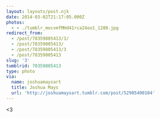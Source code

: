 ```yaml
---
layout: layouts/post.njk
date: 2014-03-02T21:17:05.000Z
photos:
  - - ./tumblr_mocvmfMHd41rca24oo1_1280.jpg
redirect_from:
  - /post/78359805413/3/
  - /post/78359805413/
  - /post/78359805413/3
  - /post/78359805413
slug: '3'
tumblrid: 78359805413
type: photo
via:
  name: joshuamaysart
  title: Joshua Mays
  url: 'http://joshuamaysart.tumblr.com/post/52905400104'
---
```

<p>&lt;3</p>
